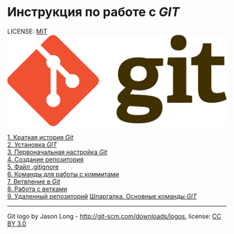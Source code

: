 # Инструкция по работе с _GIT_

LICENSE: [MIT](./license.md)
![git-logo](./assets/git-logo.png)


[1. Краткая история _Git_](./history1.md)  
[2. Установка _GIT_](./install2.md)  
[3. Первоначальная настройка _Git_](./setting3.md)  
[4. Создание репозитория](./repository4)  
[5. Файл .gitignore](./aboutgitignore5.md)  
[6. Команды для работы с коммитами](./commits6.md)  
[7. Ветвление в _Git_](./aboutbranches7.md)  
[8. Работа с ветками](./branch8.md)  
[9. Удаленный репозиторий](./remoterepository9.md) 
[Шпаргалка. Основные команды _GIT_](inshort.md)

---
Git logo by Jason Long - http://git-scm.com/downloads/logos, license: [CC BY 3.0](https://creativecommons.org/licenses/by/3.0/)